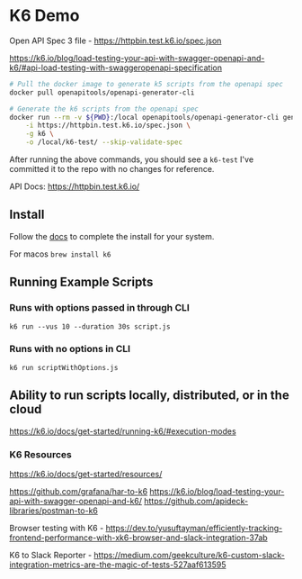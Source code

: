 # K6 Demo

Open API Spec 3 file - <https://httpbin.test.k6.io/spec.json>

<https://k6.io/blog/load-testing-your-api-with-swagger-openapi-and-k6/#api-load-testing-with-swaggeropenapi-specification>

```bash
# Pull the docker image to generate k5 scripts from the openapi spec
docker pull openapitools/openapi-generator-cli

# Generate the k6 scripts from the openapi spec
docker run --rm -v ${PWD}:/local openapitools/openapi-generator-cli generate \
    -i https://httpbin.test.k6.io/spec.json \
    -g k6 \
    -o /local/k6-test/ --skip-validate-spec
```

After running the above commands, you should see a `k6-test` I've committed it to the repo with no changes for reference.

API Docs: <https://httpbin.test.k6.io/>

## Install

Follow the [docs](https://k6.io/docs/get-started/installation/) to complete the install for your system.

For macos `brew install k6`

## Running Example Scripts

### Runs with options passed in through CLI

`k6 run --vus 10 --duration 30s script.js`

### Runs with no options in CLI

`k6 run scriptWithOptions.js`


## Ability to run scripts locally, distributed, or in the cloud


<https://k6.io/docs/get-started/running-k6/#execution-modes>

### K6 Resources

<https://k6.io/docs/get-started/resources/>



<https://github.com/grafana/har-to-k6>
<https://k6.io/blog/load-testing-your-api-with-swagger-openapi-and-k6/>
<https://github.com/apideck-libraries/postman-to-k6>

Browser testing with K6 - <https://dev.to/yusuftayman/efficiently-tracking-frontend-performance-with-xk6-browser-and-slack-integration-37ab>

K6 to Slack Reporter - <https://medium.com/geekculture/k6-custom-slack-integration-metrics-are-the-magic-of-tests-527aaf613595>

